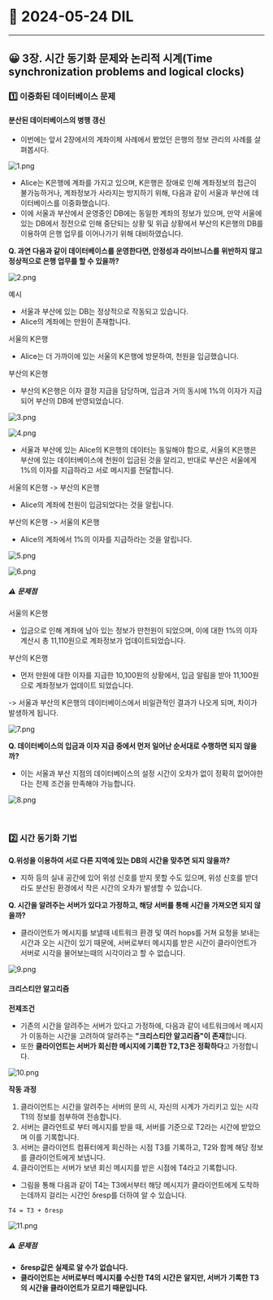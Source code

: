 # 📖 2024-05-24 DIL

---

## 😀 3장. 시간 동기화 문제와 논리적 시계(Time synchronization problems and logical clocks)

### 1️⃣ 이중화된 데이터베이스 문제

#### 분산된 데이터베이스의 병행 갱신
- 이번에는 앞서 2장에서의 계좌이체 사례에서 봤었던 은행의 정보 관리의 사례를 살펴봅시다.

![1.png](/docs/jay-so/DIL/05-24_DIL/image/1.png)

- Alice는 K은행에 계좌를 가지고 있으며, K은행은 장애로 인해 계좌정보의 접근이 불가능하거나, 계좌정보가 사라지는 방지하기 위해, 다음과 같이 서울과 부산에 데이터베이스를 이중화했습니다.
- 이에 서울과 부산에서 운영중인 DB에는 동일한 계좌의 정보가 있으며, 만약 서울에 있는 DB에서 정전으로 인해 중단되는 상황 및 위급 상황에서 부산의 K은행의 DB를 이용하여 은행 업무를 이어나가기 위해 대비하였습니다.

**Q. 과연 다음과 같이 데이터베이스를 운영한다면, 안정성과 라이브니스를 위반하지 않고 정상적으로 은행 업무를 할 수 있을까?**

![2.png](/docs/jay-so/DIL/05-24_DIL/image/2.png)

예시
- 서울과 부산에 있는 DB는 정상적으로 작동되고 있습니다.
- Alice의 계좌에는 만원이 존재합니다.

서울의 K은행
- Alice는 더 가까이에 있는 서울의 K은행에 방문하여, 천원을 입금했습니다.

부산의 K은행
- 부산의 K은행은 이자 결정 지급을 담당하며, 입금과 거의 동시에 1%의 이자가 지급되어 부산의 DB에 반영되었습니다.

![3.png](/docs/jay-so/DIL/05-24_DIL/image/3.png)

![4.png](/docs/jay-so/DIL/05-24_DIL/image/4.png)

- 서울과 부산에 있는 Alice의 K은행의 데이터는 동일해야 함으로, 서울의 K은행은 부산에 있는 데이터베이스에 천원이 입금된 것을 알리고, 반대로 부산은 서울에게 1%의 이자를 지급하라고 서로 메시지를 전달합니다.

서울의 K은행 -> 부산의 K은행
- Alice의 계좌에 천원이 입금되었다는 것을 알립니다.

부산의 K은행 -> 서울의 K은행
- Alice의 계좌에서 1%의 이자를 지급하라는 것을 알립니다.

![5.png](/docs/jay-so/DIL/05-24_DIL/image/5.png)

![6.png](/docs/jay-so/DIL/05-24_DIL/image/6.png)

##### ⚠️ 문제점

서울의 K은행
- 입금으로 인해 계좌에 남아 있는 정보가 만천원이 되었으며, 이에 대한 1%의 이자 계산시 총 11,110원으로 계좌정보가 업데이트되었습니다.

부산의 K은행
- 먼저 만원에 대한 이자를 지급한 10,100원의 상황에서, 입금 알림을 받아 11,100원으로 계좌정보가 업데이트 되었습니다.

-> 서울과 부산의 K은행의 데이터베이스에서 비일관적인 결과가 나오게 되며, 차이가 발생하게 됩니다.

![7.png](/docs/jay-so/DIL/05-24_DIL/image/7.png)

**Q. 데이터베이스의 입금과 이자 지급 중에서 먼저 일어난 순서대로 수행하면 되지 않을까?**
- 이는 서울과 부산 지점의 데이터베이스의 설정 시간이 오차가 없이 정확히 없어야한다는 전제 조건을 만족해야 가능합니다.

![8.png](/docs/jay-so/DIL/05-24_DIL/image/8.png)

<br/>

### 2️⃣ 시간 동기화 기법

**Q.위성을 이용하여 서로 다른 지역에 있는 DB의 시간을 맞추면 되지 않을까?**
- 지하 등의 실내 공간에 있어 위성 신호를 받지 못할 수도 있으며, 위성 신호를 받더라도 분산된 환경에서 작은 시간의 오차가 발생할 수 있습니다.

**Q. 시간을 알려주는 서버가 있다고 가정하고, 해당 서버를 통해 시간을 가져오면 되지 않을까?**
- 클라이언트가 메시지를 보낼때 네트워크 환경 및 여러 hops를 거쳐 요청을 보내는 시간과 오는 시간이 있기 때문에, 서버로부터 메시지를 받은 시간이 클라이언트가 서버로 시각을 물어보는때의 시각이라고 할 수 없습니다. 

![9.png](/docs/jay-so/DIL/05-24_DIL/image/9.png)


#### 크리스티안 알고리즘
**전제조건**
- 기존의 시간을 알려주는 서버가 있다고 가정하에, 다음과 같이 네트워크에서 메시지가 이동하는 시간을 고려하여 알려주는 **"크리스티안 알고리즘"이 존재**합니다.
- 또한 **클라이언트는 서버가 회신한 메시지에 기록한 T2,T3은 정확하다**고 가정합니다.

![10.png](/docs/jay-so/DIL/05-24_DIL/image/10.png)

**작동 과정**

1. 클라이언트는 시간을 알려주는 서버의 문의 시, 자신의 시계가 가리키고 있는 시각 T1의 정보를 첨부하여 전송합니다.
2. 서버는 클라언트로 부터 메시지를 받을 때, 서버를 기준으로 T2라는 시간에 받았으며 이를 기록합니다.
3. 서버는 클라이언트 컴퓨터에게 회신하는 시점 T3를 기록하고, T2와 함께 해당 정보를 클라이언트에게 보냅니다.
4. 클라이언트는 서버가 보낸 회신 메시지를 받은 시점에 T4라고 기록합니다.


- 그림을 통해 다음과 같이 T4는 T3에서부터 해당 메시지가 클라이언트에게 도착하는데까지 걸리는 시간인 δresp를 더하여 알 수 있습니다.

``` text
T4 = T3 + δresp
```

![11.png](/docs/jay-so/DIL/05-24_DIL/image/11.png)


##### ⚠️ 문제점
- **δresp값은 실제로 알 수가 없습니다.**
- **클라이언트는 서버로부터 메시지를 수신한 T4의 시간은 알지만, 서버가 기록한 T3의 시간을 클라이언트가 모르기 때문입니다.**






